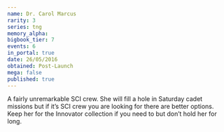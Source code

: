 ```yaml
---
name: Dr. Carol Marcus
rarity: 3
series: tng
memory_alpha:
bigbook_tier: 7
events: 6
in_portal: true
date: 26/05/2016
obtained: Post-Launch
mega: false
published: true
---
```


A fairly unremarkable SCI crew. She will fill a hole in Saturday cadet missions but if it’s SCI crew you are looking for there are better options. Keep her for the Innovator collection if you need to but don’t hold her for long.
